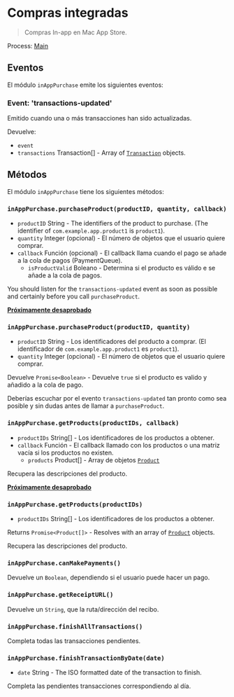 # Compras integradas

> Compras In-app en Mac App Store.

Process: [Main](../glossary.md#main-process)

## Eventos

El módulo `inAppPurchase` emite los siguientes eventos:

### Event: 'transactions-updated'

Emitido cuando una o más transacciones han sido actualizadas.

Devuelve:

* `event`
* `transactions` Transaction[] - Array of [`Transaction`](structures/transaction.md) objects.

## Métodos

El módulo `inAppPurchase` tiene los siguientes métodos:

### `inAppPurchase.purchaseProduct(productID, quantity, callback)`

* `productID` String - The identifiers of the product to purchase. (The identifier of `com.example.app.product1` is `product1`).
* `quantity` Integer (opcional) - El número de objetos que el usuario quiere comprar.
* `callback` Función (opcional) - El callback llama cuando el pago se añade a la cola de pagos (PaymentQueue). 
  * `isProductValid` Boleano - Determina si el producto es válido e se añade a la cola de pagos.

You should listen for the `transactions-updated` event as soon as possible and certainly before you call `purchaseProduct`.

**[Próximamente desaprobado](modernization/promisification.md)**

### `inAppPurchase.purchaseProduct(productID, quantity)`

* `productID` String - Los identificadores del producto a comprar. (El identificador de `com.example.app.product1` es `product1`).
* `quantity` Integer (opcional) - El número de objetos que el usuario quiere comprar.

Devuelve `Promise<Boolean>` - Devuelve `true` si el producto es valido y añadido a la cola de pago.

Deberías escuchar por el evento `transactions-updated` tan pronto como sea posible y sin dudas antes de llamar a `purchaseProduct`.

### `inAppPurchase.getProducts(productIDs, callback)`

* `productIDs` String[] - Los identificadores de los productos a obtener.
* `callback` Función - El callback llamado con los productos o una matriz vacía si los productos no existen. 
  * `products` Product[] - Array de objetos [`Product`](structures/product.md)

Recupera las descripciones del producto.

**[Próximamente desaprobado](modernization/promisification.md)**

### `inAppPurchase.getProducts(productIDs)`

* `productIDs` String[] - Los identificadores de los productos a obtener.

Returns `Promise<Product[]>` - Resolves with an array of [`Product`](structures/product.md) objects.

Recupera las descripciones del producto.

### `inAppPurchase.canMakePayments()`

Devuelve un `Boolean`, dependiendo si el usuario puede hacer un pago.

### `inAppPurchase.getReceiptURL()`

Devuelve un `String`, que la ruta/dirección del recibo.

### `inAppPurchase.finishAllTransactions()`

Completa todas las transacciones pendientes.

### `inAppPurchase.finishTransactionByDate(date)`

* `date` String - The ISO formatted date of the transaction to finish.

Completa las pendientes transacciones correspondiendo al día.